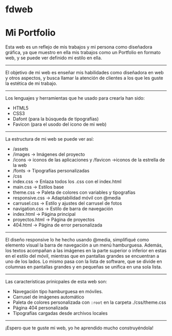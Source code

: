 # fdweb
# Mi Portfolio

Esta web es un reflejo de mis trabajos y mi persona como diseñadora gráfica, ya que muestro en ella mis trabajos como un Portfolio en formato web, y se puede ver definido mi estilo en ella.

---

El objetivo de mi web es enseñar mis habilidades como diseñadora en web y otros aspectos, y busca llamar la atención de clientes a los que les guste la estética de mi trabajo.

---

Los lenguajes y herramientas que he usado para crearla han sido:

- HTML5
- CSS3
- Dafont (para la búsqueda de tipografías)
- Favicon (para el usodo del icono de mi web)

---

La estructura de mi web se puede ver así:
- /assets
-    /images -> Imágenes del proyecto
-    /icons -> iconos de las aplicaciones y /favicon ->iconos de la estrella de la web
-    /fonts -> Tipografías personalizadas
- /css
-    index.css -> Enlaza todos los .css con el index.html
-    main.css -> Estilos base
-    theme.css -> Paleta de colores con variables y tipografías
-    responsive.css -> Adaptabilidad móvil con @media
-    carrusel.css -> Estilo y ajustes del carrusel de fotos
-    navigation.css -> Estilo de barra de navegación
- index.html -> Página principal
- proyectos.html -> Página de proyectos
- 404.html -> Página de error personalizada

---

El diseño responsive lo he hecho usando @media, simplifiqué como elemento visual la barra de navegación a un menú hamburguesa. Además, los textos acompañan a las imágenes en la parte superior o inferior en estas en el estilo del móvil, mientras que en pantallas grandes se encuentran a uno de los lados. Lo mismo pasa con la lista de software, que se divide en columnas en pantallas grandes y en pequeñas se unifica en una sola lista.

---

Las características prinicpales de esta web son:

- Navegación tipo hamburguesa en móviles.
- Carrusel de imágenes automático
- Paleta de colores personalizada con `:root` en la carpeta ./css/theme.css
- Página 404 personalizada
- Tipografías cargadas desde archivos locales

---

¡Espero que te guste mi web, yo he aprendido mucho construyéndola!